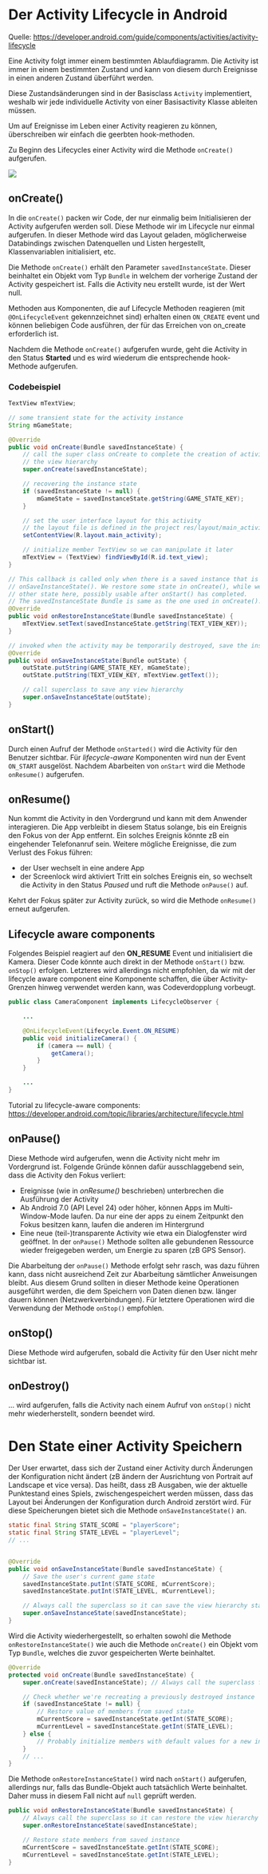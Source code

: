 # Der Activity Lifecycle in Android

Quelle: https://developer.android.com/guide/components/activities/activity-lifecycle

Eine Activity folgt immer einem bestimmten Ablaufdiagramm. Die Activity ist immer in einem bestimmten Zustand und kann von diesem durch Ereignisse in einen anderen Zustand überführt werden.

Diese Zustandsänderungen sind in der Basisclass ```Activity``` implementiert, weshalb wir jede individuelle Activity von einer Basisactivity Klasse ableiten müssen.

Um auf Ereignisse im Leben einer Activity reagieren zu können, überschreiben wir einfach die geerbten hook-methoden.

Zu Beginn des Lifecycles einer Activity wird die Methode ```onCreate()``` aufgerufen.

![](assets/012-Activity-Lifecycle-84737952.png)

## onCreate()

In die ```onCreate()``` packen wir Code, der nur einmalig beim Initialisieren der Activity aufgerufen werden soll. Diese Methode wir im Lifecycle nur einmal aufgerufen. In dieser Methode wird das Layout geladen, möglicherweise Databindings zwischen Datenquellen und Listen hergestellt, Klassenvariablen initialisiert, etc.

Die Methode ```onCreate()``` erhält den Parameter ```savedInstanceState```. Dieser beinhaltet ein Objekt vom Typ ```Bundle``` in welchem der vorherige Zustand der Activity gespeichert ist. Falls die Activity neu erstellt wurde, ist der Wert null.

Methoden aus Komponenten, die auf Lifecycle Methoden reagieren (mit ```@OnLifecycleEvent``` gekennzeichnet sind) erhalten einen ```ON_CREATE``` event und können beliebigen Code ausführen, der für das Erreichen von on_create erforderlich ist.

Nachdem die Methode ```onCreate()``` aufgerufen wurde, geht die Activity in den Status __Started__ und es wird wiederum die entsprechende hook-Methode aufgerufen.

### Codebeispiel

```java
TextView mTextView;

// some transient state for the activity instance
String mGameState;

@Override
public void onCreate(Bundle savedInstanceState) {
    // call the super class onCreate to complete the creation of activity like
    // the view hierarchy
    super.onCreate(savedInstanceState);

    // recovering the instance state
    if (savedInstanceState != null) {
        mGameState = savedInstanceState.getString(GAME_STATE_KEY);
    }

    // set the user interface layout for this activity
    // the layout file is defined in the project res/layout/main_activity.xml file
    setContentView(R.layout.main_activity);

    // initialize member TextView so we can manipulate it later
    mTextView = (TextView) findViewById(R.id.text_view);
}

// This callback is called only when there is a saved instance that is previously saved by using
// onSaveInstanceState(). We restore some state in onCreate(), while we can optionally restore
// other state here, possibly usable after onStart() has completed.
// The savedInstanceState Bundle is same as the one used in onCreate().
@Override
public void onRestoreInstanceState(Bundle savedInstanceState) {
    mTextView.setText(savedInstanceState.getString(TEXT_VIEW_KEY));
}

// invoked when the activity may be temporarily destroyed, save the instance state here
@Override
public void onSaveInstanceState(Bundle outState) {
    outState.putString(GAME_STATE_KEY, mGameState);
    outState.putString(TEXT_VIEW_KEY, mTextView.getText());

    // call superclass to save any view hierarchy
    super.onSaveInstanceState(outState);
}
```

## onStart()

Durch einen Aufruf der Methode ```onStarted()``` wird die Activity für den Benutzer sichtbar. Für _lifecycle-aware_ Komponenten wird nun der Event ```ON_START``` ausgelöst. Nachdem Abarbeiten von ```onStart``` wird die Methode ```onResume()``` aufgerufen.

## onResume()

Nun kommt die Activity in den Vordergrund und kann mit dem Anwender interagieren. Die App verbleibt in diesem Status solange, bis ein Ereignis den Fokus von der App entfernt. Ein solches Ereignis könnte zB ein eingehender Telefonanruf sein. Weitere mögliche Ereignisse, die zum Verlust des Fokus führen:
 - der User wechselt in eine andere App
 - der Screenlock wird aktiviert
 Tritt ein solches Ereignis ein, so wechselt die Activity in den Status _Paused_ und ruft die Methode ```onPause()``` auf.

 Kehrt der Fokus später zur Activity zurück, so wird die Methode ```onResume()``` erneut aufgerufen.

## Lifecycle aware components

Folgendes Beispiel reagiert auf den __ON_RESUME__ Event und initialisiert die Kamera. Dieser Code könnte auch direkt in der Methode ```onStart()``` bzw. ```onStop()``` erfolgen. Letzteres wird allerdings nicht empfohlen, da wir mit der lifecycle aware component eine Komponente schaffen, die über Activity-Grenzen hinweg verwendet werden kann, was Codeverdopplung vorbeugt.

```java
public class CameraComponent implements LifecycleObserver {

    ...

    @OnLifecycleEvent(Lifecycle.Event.ON_RESUME)
    public void initializeCamera() {
        if (camera == null) {
            getCamera();
        }
    }

    ...
}
```
Tutorial zu lifecycle-aware components: https://developer.android.com/topic/libraries/architecture/lifecycle.html

## onPause()

Diese Methode wird aufgerufen, wenn die Activity nicht mehr im Vordergrund ist. Folgende Gründe können dafür ausschlaggebend sein, dass die Activity den Fokus verliert:
 - Ereignisse (wie in _onResume()_ beschrieben) unterbrechen die Ausführung der Activity
 - Ab Android 7.0 (API Level 24) oder höher, können Apps im Multi-Window-Mode laufen. Da nur eine der apps zu einem Zeitpunkt den Fokus besitzen kann, laufen die anderen im Hintergrund
 - Eine neue (teil-)transparente Activity wie etwa ein Dialogfenster wird geöffnet.
In der ```onPause()``` Methode sollten alle gebundenen Ressource wieder freigegeben werden, um Energie zu sparen (zB GPS Sensor).

Die Abarbeitung der ```onPause()``` Methode erfolgt sehr rasch, was dazu führen kann, dass nicht ausreichend Zeit zur Abarbeitung sämtlicher Anweisungen bleibt. Aus diesem Grund sollten in dieser Methode keine Operationen ausgeführt werden, die dem Speichern von Daten dienen bzw. länger dauern können (Netzwerkverbindungen). Für letztere Operationen wird die Verwendung der Methode ```onStop()``` empfohlen.

## onStop()

Diese Methode wird aufgerufen, sobald die Activity für den User nicht mehr sichtbar ist.

## onDestroy()

... wird aufgerufen, falls die Activity nach einem Aufruf von ```onStop()``` nicht mehr wiederherstellt, sondern beendet wird.

# Den State einer Activity Speichern
Der User erwartet, dass sich der Zustand einer Activity durch Änderungen der Konfiguration nicht ändert (zB ändern der Ausrichtung von Portrait auf Landscape et vice versa). Das heißt, dass zB Ausgaben, wie der aktuelle Punktestand eines Spiels, zwischengespeichert werden müssen, dass das Layout bei Änderungen der Konfiguration durch Android zerstört wird. Für diese Speicherungen bietet sich die Methode ```onSaveInstanceState()``` an.

```java
static final String STATE_SCORE = "playerScore";
static final String STATE_LEVEL = "playerLevel";
// ...


@Override
public void onSaveInstanceState(Bundle savedInstanceState) {
    // Save the user's current game state
    savedInstanceState.putInt(STATE_SCORE, mCurrentScore);
    savedInstanceState.putInt(STATE_LEVEL, mCurrentLevel);

    // Always call the superclass so it can save the view hierarchy state
    super.onSaveInstanceState(savedInstanceState);
}
```
Wird die Activity wiederhergestellt, so erhalten sowohl die Methode ```onRestoreInstanceState()``` wie auch die Methode ```onCreate()``` ein Objekt vom Typ ```Bundle```, welches die zuvor gespeicherten Werte beinhaltet.

```java
@Override
protected void onCreate(Bundle savedInstanceState) {
    super.onCreate(savedInstanceState); // Always call the superclass first

    // Check whether we're recreating a previously destroyed instance
    if (savedInstanceState != null) {
        // Restore value of members from saved state
        mCurrentScore = savedInstanceState.getInt(STATE_SCORE);
        mCurrentLevel = savedInstanceState.getInt(STATE_LEVEL);
    } else {
        // Probably initialize members with default values for a new instance
    }
    // ...
}
```

Die Methode ```onRestoreInstanceState()``` wird nach ```onStart()``` aufgerufen, allerdings nur, falls das Bundle-Objekt auch tatsächlich Werte beinhaltet. Daher muss in diesem Fall nicht auf ```null``` geprüft werden.

```java
public void onRestoreInstanceState(Bundle savedInstanceState) {
    // Always call the superclass so it can restore the view hierarchy
    super.onRestoreInstanceState(savedInstanceState);

    // Restore state members from saved instance
    mCurrentScore = savedInstanceState.getInt(STATE_SCORE);
    mCurrentLevel = savedInstanceState.getInt(STATE_LEVEL);
}
```
